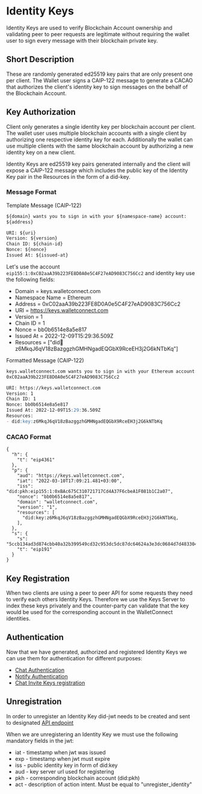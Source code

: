 # Identity Keys

Identity Keys are used to verify Blockchain Account ownership and validating peer to peer requests are legitimate without requiring the wallet user to sign every message with their blockchain private key.

## Short Description

These are randomly generated ed25519 key pairs that are only present one per client. The Wallet user signs a CAIP-122 message to generate a CACAO that authorizes the client's identity key to sign messages on the behalf of the Blockchain Account.

## Key Authorization

Client only generates a single identity key per blockchain account per client. The wallet user uses multiple blockchain accounts with a single client by authorizing one respective identity key for each. Additionally the wallet can use multiple clients with the same blockchain account by authorizing a new identity key on a new client.

Identity Keys are ed25519 key pairs generated internally and the client will expose a CAIP-122 message which includes the public key of the Identity Key pair in the Resources in the form of a did-key.


### Message Format

Template Message (CAIP-122)

```md
${domain} wants you to sign in with your ${namespace-name} account:
${address}

URI: ${uri}
Version: ${version}
Chain ID: ${chain-id}
Nonce: ${nonce}
Issued At: ${issued-at}
```

Let's use the account `eip155:1:0xC02aaA39b223FE8D0A0e5C4F27eAD9083C756Cc2` and identity key  use the following fields:

* Domain = keys.walletconnect.com
* Namespace Name = Ethereum
* Address = 0xC02aaA39b223FE8D0A0e5C4F27eAD9083C756Cc2
* URI = https://keys.walletconnect.com
* Version = 1
* Chain ID = 1
* Nonce = bb0b6514e8a5e817
* Issued At = 2022-12-09T15:29:36.509Z
* Resources = ["did:key:z6MkqJ6qV18zBazggzhGMHNgadEQGbX9RceEH3j2G6kNTbKq"]

Formatted Message (CAIP-122)

```md
keys.walletconnect.com wants you to sign in with your Ethereum account:
0xC02aaA39b223FE8D0A0e5C4F27eAD9083C756Cc2

URI: https://keys.walletconnect.com
Version: 1
Chain ID: 1
Nonce: bb0b6514e8a5e817
Issued At: 2022-12-09T15:29:36.509Z
Resources:
- did:key:z6MkqJ6qV18zBazggzhGMHNgadEQGbX9RceEH3j2G6kNTbKq
```

### CACAO Format

```
{
  "h": {
    "t": "eip4361"
  },
  "p": {
    "aud": "https://keys.walletconnect.com",
    "iat": "2022-03-10T17:09:21.481+03:00",
    "iss": "did:pkh:eip155:1:0xBAc675C310721717Cd4A37F6cbeA1F081b1C2a07",
    "nonce": "bb0b6514e8a5e817",
    "domain": "walletconnect.com",
    "version": "1",
    "resources": [
      "did:key:z6MkqJ6qV18zBazggzhGMHNgadEQGbX9RceEH3j2G6kNTbKq,
    ],
  },
  "s": {
    "s": "5ccb134ad3d874cbb40a32b399549cd32c953dc5dc87dc64624a3e3dc0684d7d4833043dd7e9f4a6894853f8dc555f97bc7e3c7dd3fcc66409eb982bff3a44671b",
    "t": "eip191"
  }
}
```

## Key Registration

When two clients are using a peer to peer API for some requests they need to verify each others Identity Keys. Therefore we use the Keys Server to index these keys privately and the counter-party can validate that the key would be used for the corresponding account in the WalletConnect identities.

## Authentication

Now that we have generated, authorized and registered Identity Keys we can use them for authentication for different purposes:

* [Chat Authentication](../../clients/chat/chat-authentication.md)
* [Notify Authentication](../../clients/notify/notify-authentication.md)
* [Chat Invite Keys registration](../../clients/chat/invite-keys.md)

## Unregistration 

In order to unregister an Identity Key did-jwt needs to be created and sent to designated [API endpoint](./keys-server-api.md#remove-identity-key)

When we are unregistering an Identity Key we must use the following mandatory fields in the jwt:

* iat - timestamp when jwt was issued 
* exp - timestamp when jwt must expire
* iss - public identity key in form of did:key
* aud - key server url used for registering
* pkh - corresponding blockchain account (did:pkh)
* act - description of action intent. Must be equal to "unregister_identity"
